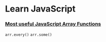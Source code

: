 # Learn JavaScript

### [Most useful JavaScript Array Functions](./most-useful-js-arr-fn.js)

`arr.every()` `arr.some()`
